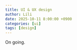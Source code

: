 ```yaml
---
title: UI & UX design
author: Lili
date: 2025-10-11 8:00:00 +0900
categories: [ui]
tags: [design]
---
```


On going.